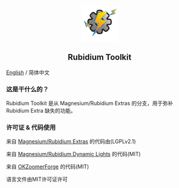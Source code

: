 <p align="center">
 <img width="100px" src="icon/RubidiumToolkit.png" align="center" alt="Rubidium Toolkit Logo" />
 <h2 align="center">Rubidium Toolkit</h2>
 <p align="center"></p>

[English](README-EN.md) / 简体中文 

### 这是干什么的？
Rubidium Toolkit 是从 Magnesium/Rubidium Extras 的分支，用于弥补 Rubidium Extra 缺失的功能。

### 许可证 & 代码使用
来自 [Magnesium/Rubidium Extras](https://github.com/TeamDeusVult/MagnesiumExtras) 的代码由(LGPLv2.1)

来自 [Magnesium/Rubidium Dynamic Lights](https://github.com/TeamDeusVult/DynamicLightsReforged) 的代码(MIT)

来自 [OKZoomerForge](https://github.com/Matyrobbrt/OkZoomerForge) 的代码(MIT)

语言文件由MIT许可证许可


